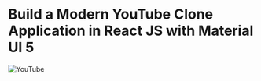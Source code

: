 # Build a Modern YouTube Clone Application in React JS with Material UI 5

![YouTube](https://i.ibb.co/4R5RkmW/Thumbnail-5.png)


